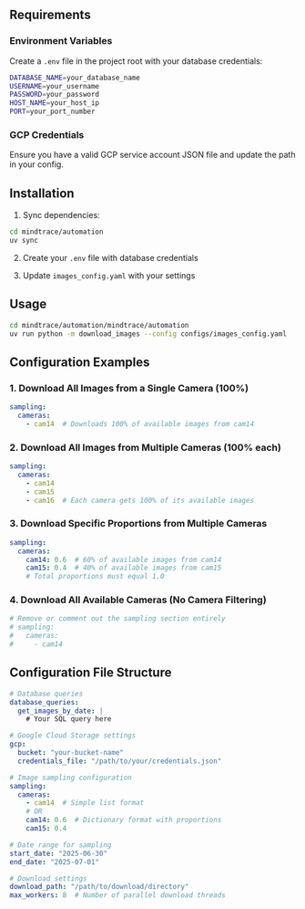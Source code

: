 ## Requirements

### Environment Variables
Create a `.env` file in the project root with your database credentials:
```bash
DATABASE_NAME=your_database_name
USERNAME=your_username
PASSWORD=your_password
HOST_NAME=your_host_ip
PORT=your_port_number
```

### GCP Credentials
Ensure you have a valid GCP service account JSON file and update the path in your config.

## Installation

1. Sync dependencies:
```bash
cd mindtrace/automation
uv sync
```

2. Create your `.env` file with database credentials

3. Update `images_config.yaml` with your settings

## Usage

```bash
cd mindtrace/automation/mindtrace/automation
uv run python -m download_images --config configs/images_config.yaml
```

## Configuration Examples

### 1. Download All Images from a Single Camera (100%)
```yaml
sampling:
  cameras:
    - cam14  # Downloads 100% of available images from cam14
```

### 2. Download All Images from Multiple Cameras (100% each)
```yaml
sampling:
  cameras:
    - cam14
    - cam15
    - cam16  # Each camera gets 100% of its available images
```

### 3. Download Specific Proportions from Multiple Cameras
```yaml
sampling:
  cameras:
    cam14: 0.6  # 60% of available images from cam14
    cam15: 0.4  # 40% of available images from cam15
    # Total proportions must equal 1.0
```

### 4. Download All Available Cameras (No Camera Filtering)
```yaml
# Remove or comment out the sampling section entirely
# sampling:
#   cameras:
#     - cam14
```

## Configuration File Structure

```yaml
# Database queries
database_queries:
  get_images_by_date: |
    # Your SQL query here

# Google Cloud Storage settings
gcp:
  bucket: "your-bucket-name"
  credentials_file: "/path/to/your/credentials.json"

# Image sampling configuration
sampling:
  cameras:
    - cam14  # Simple list format
    # OR
    cam14: 0.6  # Dictionary format with proportions
    cam15: 0.4

# Date range for sampling
start_date: "2025-06-30"
end_date: "2025-07-01"

# Download settings
download_path: "/path/to/download/directory"
max_workers: 8  # Number of parallel download threads
``` 